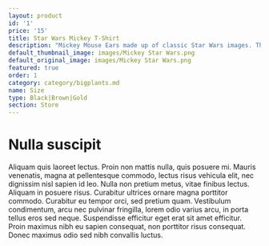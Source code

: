 ```yaml
---
layout: product
id: '1'
price: '15'
title: Star Wars Mickey T-Shirt
description: "Mickey Mouse Ears made up of classic Star Wars images. This shirt is made of 100% Cotton. The Design is made of HTV Vinyl.\_ \_ \_ \_ \_ \_ \_ \_ \_ \_ \_ \_ \_ \_ \_ \_ \_ \_ \_ \_ \_ \_ \_ \_ \_ \_ Shirts come in the following colors: White, Blue, Pink, Red, Purple. Shirts available in the following sizes"
default_thumbnail_image: images/Mickey Star Wars.png
default_original_image: images/Mickey Star Wars.png
featured: true
order: 1
category: category/bigplants.md
name: Size
type: Black|Brown|Gold
section: Store
---
```


# Nulla suscipit

Aliquam quis laoreet lectus. Proin non mattis nulla, quis posuere mi. Mauris venenatis, magna at pellentesque commodo, lectus risus vehicula elit, nec dignissim nisl sapien id leo. Nulla non pretium metus, vitae finibus lectus. Aliquam in posuere risus. Curabitur ultrices ornare magna porttitor commodo. Curabitur eu tempor orci, sed pretium quam. Vestibulum condimentum, arcu nec pulvinar fringilla, lorem odio varius arcu, in porta tellus eros sed neque. Suspendisse efficitur eget erat sit amet efficitur. Proin maximus nibh eu sapien consequat, non porttitor risus consequat. Donec maximus odio sed nibh convallis luctus.
